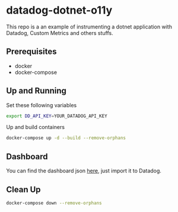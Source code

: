 # datadog-dotnet-o11y
This repo is a an example of instrumenting a dotnet application with Datadog, Custom Metrics and others stuffs.

## Prerequisites

- docker
- docker-compose

## Up and Running

Set these following variables

```bash
export DD_API_KEY=YOUR_DATADOG_API_KEY
```

Up and build containers

```bash
docker-compose up -d --build --remove-orphans
```

## Dashboard

You can find the dashboard json [here](datadog-dashboard.json), just import it to Datadog.



## Clean Up

```bash
docker-compose down --remove-orphans
```